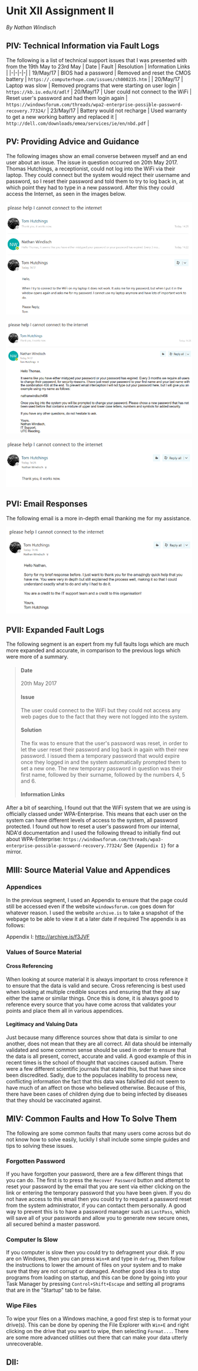 # Unit XII Assignment II
*By Nathan Windisch*

## PIV: Technical Information via Fault Logs
The following is a list of technical support issues that I was presented with from the 19th May to 23rd May
| Date | Fault | Resolution | Information Links |
|-|-|-|-|
| 19/May/17 | BIOS had a password | Removed and reset the CMOS battery | `https://.computerhope.com/issues/ch000235.htm` |
| 20/May/17 | Laptop was slow | Removed programs that were starting on user login | `https://kb.iu.edu/d/adlf`
| 20/May/17 | User could not connect to the WiFi | Reset user's password and had them login again | `https://windowsforum.com/threads/wpa2-enterprise-possible-password-recovery.77324/`
| 23/May/17 | Battery would not recharge | Used warranty to get a new working battery and replaced it | `http://dell.com/downloads/emea/services/ie/en/nbd.pdf` |

<div style="page-break-after: always;"></div>

## PV: Providing Advice and Guidance
The following images show an email converse between myself and an end user about an issue. The issue in question occurred on 20th May 2017. Thomas Hutchings, a receptionist, could not log into the WiFi via their laptop. They could connect but the system would reject their username and password, so I reset their password and told them to try to log back in, at which point they had to type in a new password. After this they could access the Internet, as seen in the images below.

![initial email](email1.png)

![my response](email2.png)

![their response](email3.png)

<div style="page-break-after: always;"></div>

## PVI: Email Responses
The following email is a more in-depth email thanking me for my assistance.

![better response](email4.png)

<div style="page-break-after: always;"></div>

## PVII: Expanded Fault Logs
The following segment is an expert from my full faults logs which are much more expanded and accurate, in comparison to the previous logs which were more of a summary.

> #### Date
> 20th May 2017
> #### Issue
> The user could connect to the WiFi but they could not access any web pages due to the fact that they were not logged into the system.
> #### Solution
> The fix was to ensure that the user's password was reset, in order to let the user reset their password and log back in again with their new password. I issued them a temporary password that would expire once they logged in and the system automatically prompted them to set a new one. The new temporary password in question was their first name, followed by their surname, followed by the numbers 4, 5 and 6.
> #### Information Links
After a bit of searching, I found out that the WiFi system that we are using is officially classed under WPA-Enterprise. This means that each user on the system can have different levels of access to the system, all password protected. I found out how to reset a user's password from our internal, NDA'd documentation and I used the following thread to initially find out about WPA-Enterprise: `https://windowsforum.com/threads/wpa3-enterprise-possible-password-recovery.77324/` See `{Appendix I}` for a mirror.

<div style="page-break-after: always;"></div>

## MIII: Source Material Value and Appendices
### Appendices
In the previous segment, I used an Appendix to ensure that the page could still be accessed even if the website `windowsforum.com` goes down for whatever reason. I used the website `archive.is` to take a snapshot of the webpage to be able to view it at a later date if required The appendix is as follows:

Appendix I: http://archive.is/f3JVF

### Values of Source Material
#### Cross Referencing
When looking at source material it is always important to cross reference it to ensure that the data is valid and secure. Cross referencing is best used when looking at multiple credible sources and ensuring that they all say either the same or similar things. Once this is done, it is always good to reference every source that you have come across that validates your points and place them all in various appendices.

#### Legitimacy and Valuing Data
Just because many difference sources show that data is similar to one another, does not mean that they are all correct. All data should be internally validated and some common sense should be used in order to ensure that the data is all present, correct, accurate and valid. A good example of this in recent times is the school of thought that vaccines caused autism. There were a few different scientific journals that stated this, but that have since been discredited. Sadly, due to the populaces inability to process new, conflicting information the fact that this data was falsified did not seem to have much of an affect on those who believed otherwise. Because of this, there have been cases of children dying due to being infected by diseases that they should be vaccinated against.

<div style="page-break-after: always;"></div>

## MIV: Common Faults and How To Solve Them
The following are some common faults that many users come across but do not know how to solve easily, luckily I shall include some simple guides and tips to solving these issues.

### Forgotten Password
If you have forgotten your password, there are a few different things that you can do. The first is to press the `Recover Password` button and attempt to reset your password by the email that you are sent via either clicking on the link or entering the temporary password that you have been given. If you do not have access to this email then you could try to request a password reset from the system administrator, if you can contact them personally. A good way to prevent this is to have a password manager such as `LastPass`, which will save all of your passwords and allow you to generate new secure ones, all secured behind a master password.

### Computer Is Slow
If you computer is slow then you could try to defragment your disk. If you are on Windows, then you can press `Win+R` and type in `defrag`, then follow the instructions to lower the amount of files on your system and to make sure that they are not corrupt or damaged. Another good idea is to stop programs from loading on startup, and this can be done by going into your Task Manager by pressing `Control+Shift+Escape` and setting all programs that are in the "Startup" tab to be false.

### Wipe Files
To wipe your files on a Windows machine, a good first step is to format your drive(s). This can be done by opening the File Explorer with `Win+E` and right clicking on the drive that you want to wipe, then selecting `Format...`. There are some more advanced utilities out there that can make your data utterly unrecoverable.

<div style="page-break-after: always;"></div>

## DII: 
